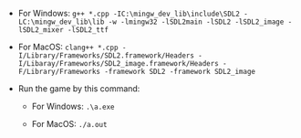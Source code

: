 - For Windows:
	`g++ *.cpp -IC:\mingw_dev_lib\include\SDL2 -LC:\mingw_dev_lib\lib -w -lmingw32 -lSDL2main -lSDL2 -lSDL2_image -lSDL2_mixer -lSDL2_ttf`
- For MacOS:
  	`clang++ *.cpp -I/Library/Frameworks/SDL2.framework/Headers -I/Libaray/Frameworks/SDL2_image.framework/Headers -F/Library/Frameworks -framework SDL2 -framework SDL2_image`
  
- Run the game by this command:
	- For Windows:
	`.\a.exe`

	- For MacOS:
 	`./a.out`
